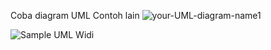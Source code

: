  Coba diagram UML
 Contoh lain
 ![your-UML-diagram-name1](http://www.plantuml.com/plantuml/proxy?cache=no&src=https://raw.githubusercontent.com/jonashackt/plantuml-markdown/master/example-uml.iuml)
 
![Sample UML Widi](http://www.plantuml.com/plantuml/proxy?cache=no&src=https://raw.githubusercontent.com/siwiwit/202101bigdata/master/coba01-uml.iuml)
